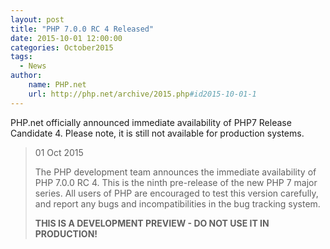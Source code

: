 ```yaml
---
layout: post
title: "PHP 7.0.0 RC 4 Released"
date: 2015-10-01 12:00:00
categories: October2015
tags:
  - News
author:
    name: PHP.net
    url: http://php.net/archive/2015.php#id2015-10-01-1
---
```


PHP.net officially announced immediate availability of PHP7 Release Candidate 4. Please note, it is still not available for production systems.

> 01 Oct 2015
>
> The PHP development team announces the immediate availability of PHP 7.0.0 RC 4. This is the ninth pre-release of the new PHP 7 major series. All users of PHP are encouraged to test this version carefully, and report any bugs and incompatibilities in the bug tracking system.
> 
> **THIS IS A DEVELOPMENT PREVIEW - DO NOT USE IT IN PRODUCTION!**